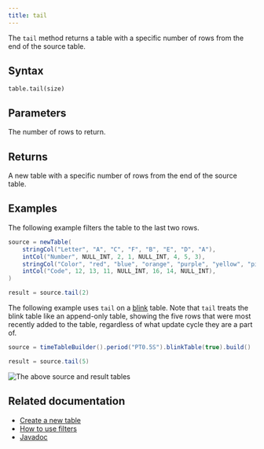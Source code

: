 ```yaml
---
title: tail
---
```


The `tail` method returns a table with a specific number of rows from the end of the source table.

## Syntax

```
table.tail(size)
```

## Parameters

<ParamTable>
<Param name="size" type="long">

The number of rows to return.

</Param>
</ParamTable>

## Returns

A new table with a specific number of rows from the end of the source table.

## Examples

The following example filters the table to the last two rows.

```groovy order=source,result
source = newTable(
    stringCol("Letter", "A", "C", "F", "B", "E", "D", "A"),
    intCol("Number", NULL_INT, 2, 1, NULL_INT, 4, 5, 3),
    stringCol("Color", "red", "blue", "orange", "purple", "yellow", "pink", "blue"),
    intCol("Code", 12, 13, 11, NULL_INT, 16, 14, NULL_INT),
)

result = source.tail(2)
```

The following example uses `tail` on a [blink](../../../conceptual/table-types.md#specialization-3-blink) table. Note that `tail` treats the blink table like an append-only table, showing the five rows that were most recently added to the table, regardless of what update cycle they are a part of.

```groovy order=null
source = timeTableBuilder().period("PT0.5S").blinkTable(true).build()

result = source.tail(5)
```

![The above `source` and `result` tables](../../../assets/reference/table-operations/tail_blink.gif)

## Related documentation

- [Create a new table](../../../how-to-guides/new-and-empty-table.md#newtable)
- [How to use filters](../../../how-to-guides/use-filters.md)
- [Javadoc](https://deephaven.io/core/javadoc/io/deephaven/api/TableOperations.html#tail(long))
